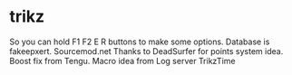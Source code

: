 # trikz
So you can hold F1 F2 E R buttons to make some options.
Database is fakeepxert. Sourcemod.net
Thanks to DeadSurfer for points system idea.
Boost fix from Tengu.
Macro idea from Log server TrikzTime
